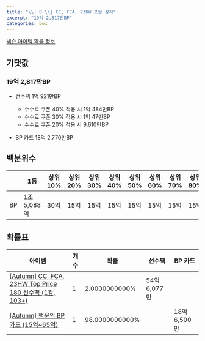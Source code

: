 ```yaml
---
title: "\\| B \\| CC, FCA, 23HW 포함 상자"
excerpt: "19억 2,817만BP"
categories: box
---
```

[넥슨 아이템 확률 정보](http://iteminfo.nexon.com/probability/fco?sn=7705)

## 기댓값
### 19억 2,817만BP
- 선수팩 1억 921만BP
  - 수수료 쿠폰 40% 적용 시 1억 484만BP
  - 수수료 쿠폰 30% 적용 시 1억 47만BP
  - 수수료 쿠폰 20% 적용 시 9,610만BP

- BP 카드 18억 2,770만BP

## 백분위수

||1등|상위10%|상위20%|상위30%|상위40%|상위50%|상위60%|상위70%|상위80%|상위90%|꼴등|
|---|---|---|---|---|---|---|---|---|---|---|---|
|BP|1조 5,088억|30억|15억|15억|15억|15억|15억|15억|15억|15억|11억 5,000만|


## 확률표

|아이템|개수|확률|선수팩|BP 카드|
|---|---|---|---|---|
|[[Autumn] CC, FCA, 23HW Top Price 180 선수팩 (1강, 103+)](/player/7685)|1|2.0000000000%|54억 6,077만||
|[[Autumn] 행운의 BP 카드 (15억~65억)](/bp/7698)|1|98.0000000000%||18억 6,500만|
